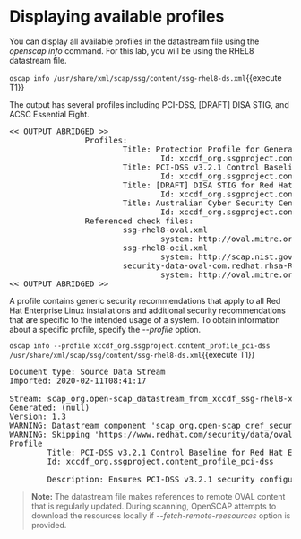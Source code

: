 # Displaying available profiles 

You can display all available profiles in the datastream file using the *openscap info* command. For this lab, you will be using the RHEL8 datastream file. 

`oscap info /usr/share/xml/scap/ssg/content/ssg-rhel8-ds.xml`{{execute T1}}

The output has several profiles including PCI-DSS, [DRAFT] DISA STIG, and ACSC Essential Eight. 

<pre class="file">
<< OUTPUT ABRIDGED >>
                Profiles:
                        Title: Protection Profile for General Purpose Operating Systems
                                Id: xccdf_org.ssgproject.content_profile_ospp
                        Title: PCI-DSS v3.2.1 Control Baseline for Red Hat EnterpriseLinux 8
                                Id: xccdf_org.ssgproject.content_profile_pci-dss
                        Title: [DRAFT] DISA STIG for Red Hat Enterprise Linux 8
                                Id: xccdf_org.ssgproject.content_profile_stig
                        Title: Australian Cyber Security Centre (ACSC) Essential Eight
                                Id: xccdf_org.ssgproject.content_profile_e8
                Referenced check files:
                        ssg-rhel8-oval.xml
                                system: http://oval.mitre.org/XMLSchema/oval-definitions-5
                        ssg-rhel8-ocil.xml
                                system: http://scap.nist.gov/schema/ocil/2
                        security-data-oval-com.redhat.rhsa-RHEL8.xml
                                system: http://oval.mitre.org/XMLSchema/oval-definitions-5
<< OUTPUT ABRIDGED >>
</pre>

A profile contains generic security recommendations that apply to all Red Hat Enterprise Linux installations and additional security recommendations that are specific to the intended usage of a system. To obtain information about a specific profile, specify the *--profile* option.

`oscap info --profile xccdf_org.ssgproject.content_profile_pci-dss /usr/share/xml/scap/ssg/content/ssg-rhel8-ds.xml`{{execute T1}}

<pre class="file">
Document type: Source Data Stream
Imported: 2020-02-11T08:41:17

Stream: scap_org.open-scap_datastream_from_xccdf_ssg-rhel8-xccdf-1.2.xml
Generated: (null)
Version: 1.3
WARNING: Datastream component 'scap_org.open-scap_cref_security-data-oval-com.redhat.rhsa-RHEL8.xml' points out to the remote 'https://www.redhat.com/security/data/oval/com.redhat.rhsa-RHEL8.xml'. Use '--fetch-remote-resources' option to download it.
WARNING: Skipping 'https://www.redhat.com/security/data/oval/com.redhat.rhsa-RHEL8.xml' file which is referenced from datastream
Profile
        Title: PCI-DSS v3.2.1 Control Baseline for Red Hat Enterprise Linux 8
        Id: xccdf_org.ssgproject.content_profile_pci-dss

        Description: Ensures PCI-DSS v3.2.1 security configuration settings are applied.
</pre>

>__Note:__ The datastream file makes references to remote OVAL content that is regularly updated. During scanning, OpenSCAP attempts to download the resources locally if *--fetch-remote-reesources* option is provided.

